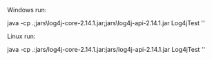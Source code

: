 Windows run:

java -cp .;jars\log4j-core-2.14.1.jar;jars\log4j-api-2.14.1.jar Log4jTest '<PAYLOAD>'

Linux run:

java -cp .:jars/log4j-core-2.14.1.jar:jars/log4j-api-2.14.1.jar Log4jTest '<PAYLOAD>'
